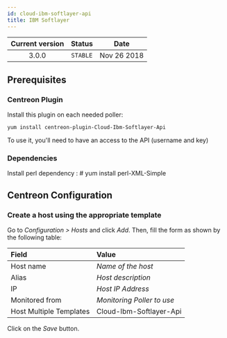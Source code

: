 ```yaml
---
id: cloud-ibm-softlayer-api
title: IBM Softlayer
---
```


| Current version | Status | Date |
| :-: | :-: | :-: |
| 3.0.0 | `STABLE` | Nov 26 2018 |

## Prerequisites

### Centreon Plugin

Install this plugin on each needed poller:

``` shell
yum install centreon-plugin-Cloud-Ibm-Softlayer-Api
```

To use it, you'll need to have an access to the API (username and key)

### Dependencies

Install perl dependency : \# yum install perl-XML-Simple

## Centreon Configuration

### Create a host using the appropriate template

Go to *Configuration \> Hosts* and click *Add*. Then, fill the form as shown by the following table:

| Field                                | Value                      |
| :----------------------------------- | :------------------------- |
| Host name                            | *Name of the host*         |
| Alias                                | *Host description*         |
| IP                                   | *Host IP Address*          |
| Monitored from                       | *Monitoring Poller to use* |
| Host Multiple Templates              | Cloud-Ibm-Softlayer-Api    |

Click on the *Save* button.

